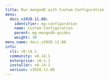 ```yaml
---
title: Run mongodb with Custom Configuration
menu:
  docs_v2020.11.08:
    identifier: mg-configuration
    name: Custom Configuration
    parent: mg-mongodb-guides
    weight: 30
menu_name: docs_v2020.11.08
info:
  cli: v0.14.1
  community: v0.14.1
  enterprise: v0.1.1
  installer: v0.14.1
  version: v2020.11.08
---
```


